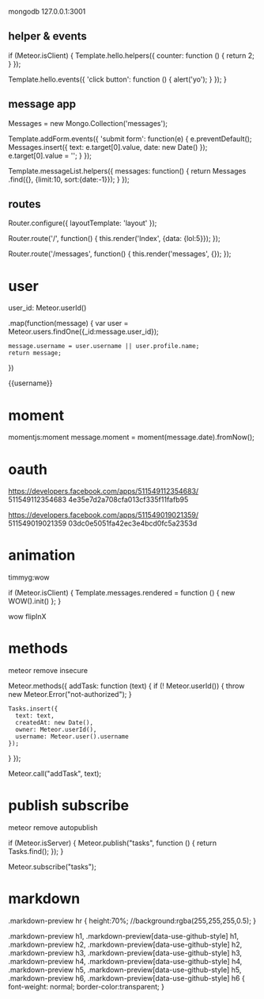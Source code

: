 mongodb
127.0.0.1:3001









## helper & events

if (Meteor.isClient) {
  Template.hello.helpers({
    counter: function () {
        return 2;
    }
  });

  Template.hello.events({
    'click button': function () {
        alert('yo');
    }
  });
}














## message app

Messages = new Mongo.Collection('messages');


<template name="addForm">
    <form>
        <input id="addMessage" placeholder="add your message">
    </form>
</template>

Template.addForm.events({
    'submit form': function(e) {
        e.preventDefault();
        Messages.insert({
            text: e.target[0].value,
            date: new Date()
        });
        e.target[0].value = '';
    }
});





<template name="messageList">
    <div class="ui comments">
        {{#each messages}}
            <div class="comment">
                <div class="metadata">
                    <span class="date">{{ date }}</span>
                </div>
                <div class="text">{{ text }}</div>
            </div>
        {{/each}}
    </div>
</template>

Template.messageList.helpers({
    messages: function() {
        return Messages
            .find({}, {limit:10, sort:{date:-1}});
    }
});













## routes

Router.configure({
    layoutTemplate: 'layout'
});

<template name="layout">
    <h1>1 simple message app</h1>

    {{> nav}}
    <div class="main ui container">
        {{> yield}}
    </div>
</template>




Router.route('/', function() {
    this.render('Index', {data: {lol:5}});
});

Router.route('/messages', function() {
    this.render('messages', {});
});




<template name="layout">
    <h1>1 simple message app</h1>

    {{> nav}}
    <div class="main ui container">
        {{> yield}}
    </div>
</template>












# user

user_id: Meteor.userId()

.map(function(message) {
    var user = Meteor.users.findOne({_id:message.user_id});

    message.username = user.username || user.profile.name;
    return message;
})

{{username}}




# moment
momentjs:moment
message.moment = moment(message.date).fromNow();












# oauth

https://developers.facebook.com/apps/511549112354683/
511549112354683
4e35e7d2a708cfa013cf335f11fafb95


https://developers.facebook.com/apps/511549019021359/
511549019021359
03dc0e5051fa42ec3e4bcd0fc5a2353d










# animation

timmyg:wow

if (Meteor.isClient) {
    Template.messages.rendered = function () {
        new WOW().init()
    };
}

wow flipInX










# methods

meteor remove insecure

Meteor.methods({
  addTask: function (text) {
    if (! Meteor.userId()) {
      throw new Meteor.Error("not-authorized");
    }

    Tasks.insert({
      text: text,
      createdAt: new Date(),
      owner: Meteor.userId(),
      username: Meteor.user().username
    });
  }
});


Meteor.call("addTask", text);



# publish subscribe

meteor remove autopublish

if (Meteor.isServer) {
  Meteor.publish("tasks", function () {
    return Tasks.find();
  });
}


Meteor.subscribe("tasks");










# markdown


.markdown-preview hr {
    height:70%;
    //background:rgba(255,255,255,0.5);
}

.markdown-preview h1, .markdown-preview[data-use-github-style] h1, .markdown-preview h2, .markdown-preview[data-use-github-style] h2, .markdown-preview h3, .markdown-preview[data-use-github-style] h3, .markdown-preview h4, .markdown-preview[data-use-github-style] h4, .markdown-preview h5, .markdown-preview[data-use-github-style] h5, .markdown-preview h6, .markdown-preview[data-use-github-style] h6 {
    font-weight: normal;
    border-color:transparent;
}
